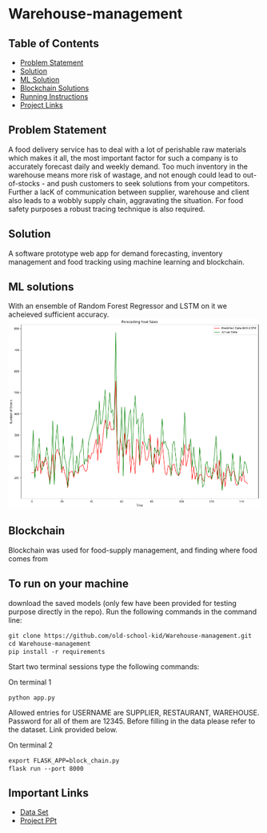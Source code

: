 # Warehouse-management

## Table of Contents

- [Problem Statement](#Problem-Statement)
- [Solution](#solution)
- [ML Solution](#ML-solution)
- [Blockchain Solutions](#Blockchain)
- [Running Instructions](#To-run-on-your-machine)
- [Project Links](#Important-links)

## Problem Statement 
A food delivery service has to deal with a lot of perishable raw materials which makes it all, the most important factor for such a company is to accurately forecast daily and weekly demand. Too much inventory in the warehouse means more risk of wastage, and not enough could lead to out-of-stocks - and push customers to seek solutions from your competitors. Further a lacK of communication between supplier, warehouse and client also leads to a wobbly supply chain, aggravating the situation. For food safety purposes a robust tracing technique is also required.

## Solution
A software prototype web app for demand forecasting, inventory management and food tracking using machine learning and blockchain. 

## ML solutions
With an ensemble of Random Forest Regressor and LSTM on it we acheieved sufficient accuracy.
![Final Prediction](https://github.com/old-school-kid/Warehouse-management/blob/main/Images/Final%20prediction.png)

## Blockchain
Blockchain was used for food-supply management, and finding where food comes from

## To run on your machine 

download the saved models (only few have been provided for testing purpose directly in the repo).
Run the following commands in the command line:
```
git clone https://github.com/old-school-kid/Warehouse-management.git
cd Warehouse-management
pip install -r requirements 
```

Start two terminal sessions type the following commands:

On terminal 1
```
python app.py
```
Allowed entries for USERNAME are SUPPLIER, RESTAURANT, WAREHOUSE.
Password for all of them are 12345.
Before filling in the data please refer to the dataset. Link provided below.

On terminal 2
```
export FLASK_APP=block_chain.py
flask run --port 8000
```

## Important Links 
  - [Data Set](https://www.kaggle.com/ghoshsaptarshi/av-genpact-hack-dec2018?rvi=1)
  - [Project PPt](https://docs.google.com/presentation/d/1N5q2Oo6VV6-OfUxNbGrZtgSxpJClLpjqZNC8lbzkUbs/edit?usp=sharing)

